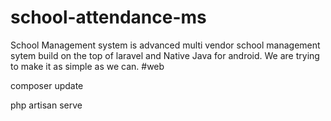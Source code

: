 # school-attendance-ms
School Management system is advanced multi vendor school management sytem build on the top of laravel and Native Java for android. 
We are trying to make it as simple as we can. 
#web


composer update


php artisan serve
